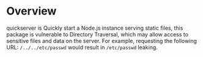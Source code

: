# Overview

quickserver is Quickly start a Node.js instance serving static files, this package is vulnerable to Directory Traversal, which may allow access to sensitive files and data on the server. For example, requesting the following URL: `/../../etc/passwd` would result in `/etc/passwd` leaking.
